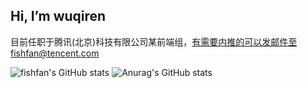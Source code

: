 ## Hi, I’m wuqiren
目前任职于腾讯(北京)科技有限公司某前端组，有需要内推的可以发邮件至fishfan@tencent.com


![fishfan's GitHub stats](https://github-readme-stats.vercel.app/api?username=wuqiren&show_icons=true&theme=tokyonight)
![Anurag's GitHub stats](https://github-readme-stats.vercel.app/api?username=wuqiren&show_icons=true&theme=radical)

